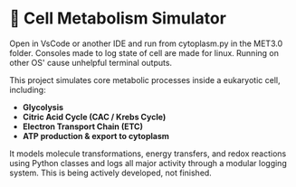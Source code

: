 # 🧬 Cell Metabolism Simulator

Open in VsCode or another IDE and run from cytoplasm.py in the MET3.0 folder. 
Consoles made to log state of cell are made for linux. Running on other OS' cause unhelpful terminal outputs. 

This project simulates core metabolic processes inside a eukaryotic cell, including:

- **Glycolysis**
- **Citric Acid Cycle (CAC / Krebs Cycle)**
- **Electron Transport Chain (ETC)**
- **ATP production & export to cytoplasm**

It models molecule transformations, energy transfers, and redox reactions using Python classes and logs all major activity through a modular logging system. This is being actively developed, not finished.


